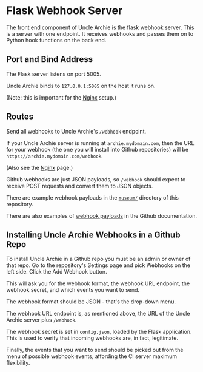 # Flask Webhook Server

The front end component of Uncle Archie is the flask webhook server.
This is a server with one endpoint. It receives webhooks and passes
them on to Python hook functions on the back end.


## Port and Bind Address

The Flask server listens on port 5005.

Uncle Archie binds to `127.0.0.1:5005` on the host it runs on.

(Note: this is important for the [Nginx](nginx.md) setup.)


## Routes

Send all webhooks to Uncle Archie's `/webhook` endpoint.

If your Uncle Archie server is running at `archie.mydomain.com`,
then the URL for your webhook (the one you will install into Github
repositories) will be `https://archie.mydomain.com/webhook`.

(Also see the [Nginx](nginx.md) page.)

Github webhooks are just JSON payloads, so `/webhook` should expect to
receive POST requests and convert them to JSON objects.

There are example webhook payloads in the [`museum/`](https://github.com/charlesreid1/uncle-archie/tree/master/museum)
directory of this repository.

There are also examples of [webhook payloads](https://developer.github.com/webhooks/)
in the Github documentation.


## Installing Uncle Archie Webhooks in a Github Repo

To install Uncle Archie in a Github repo you must be an admin
or owner of that repo. Go to the repository's Settings page
and pick Webhooks on the left side. Click the Add Webhook button.

This will ask you for the webhook format, the webhook URL endpoint,
the webhook secret, and which events you want to send.

The webhook format should be JSON - that's the drop-down menu.

The webhook URL endpoint is, as mentioned above, the URL of the
Uncle Archie server plus `/webhook`.

The webhook secret is set in `config.json`, loaded by the Flask
application. This is used to verify that incoming webhooks are,
in fact, legitimate.

Finally, the events that you want to send should be picked out
from the menu of possible webhook events, affording the CI server
maximum flexibility.

